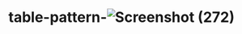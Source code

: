# table-pattern-![Screenshot (272)](https://github.com/user-attachments/assets/9a1972f4-e7d6-4c19-b06d-769e36092f5e)
